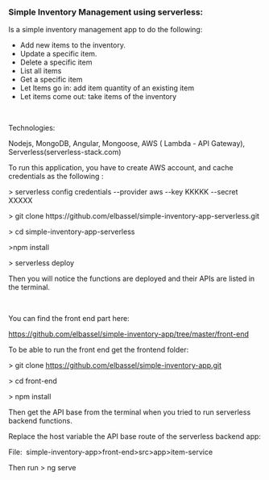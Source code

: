 <h3>Simple Inventory Management using serverless:</h3>
<p>Is a simple inventory management&nbsp;app to do the following:</p>
<ul>
<li>Add new items to the inventory.</li>
<li>Update a&nbsp;specific item.</li>
<li>Delete a specific&nbsp;item</li>
<li>List all items</li>
<li>Get a specific item</li>
<li>Let Items go in: add item&nbsp;quantity of an existing item</li>
<li>Let items come out: take items of the inventory</li>
</ul>
<p>&nbsp;</p>
<p>Technologies:</p>
<p>Nodejs, MongoDB, Angular, Mongoose, AWS ( Lambda - API Gateway), Serverless(serverless-stack.com)</p>
<p>To run this application, you have to create AWS account, and cache credentials as the following :</p>
<p>&gt;&nbsp;serverless config credentials --provider aws --key KKKKK --secret XXXXX</p>
<p>&gt; git clone&nbsp;https://github.com/elbassel/simple-inventory-app-serverless.git</p>
<p>&gt; cd&nbsp;simple-inventory-app-serverless</p>
<p>&gt;npm install</p>
<p>&gt; serverless deploy</p>
<p>Then you will notice the functions are deployed and their APIs are listed in the terminal.</p>
<p>&nbsp;</p>
<p>You can find the front end part here:</p>
<p><a href="https://github.com/elbassel/simple-inventory-app/tree/master/front-end">https://github.com/elbassel/simple-inventory-app/tree/master/front-end</a></p>
<p>To be able to run the front end get the frontend folder:</p>
<p>&gt; git clone&nbsp;<a href="https://github.com/elbassel/simple-inventory-app.git">https://github.com/elbassel/simple-inventory-app.git</a></p>
<p>&gt; cd front-end</p>
<p>&gt; npm install</p>
<p>Then get the API base from the terminal when you tried to run serverless backend functions.</p>
<p>Replace the host variable the API base route of the&nbsp;serverless backend app:</p>
<p>File:&nbsp; simple-inventory-app&gt;front-end&gt;src&gt;app&gt;item-service</p>
<p>Then run &gt; ng serve</p>
<p>&nbsp;</p>
<p>&nbsp;</p>
<p>&nbsp;</p>
<p>&nbsp;</p>
